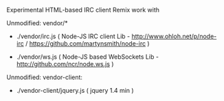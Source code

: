 Experimental HTML-based IRC client 
Remix work with 

Unmodified: vendor/*

* ./vendor/irc.js ( Node-JS IRC client Lib - http://www.ohloh.net/p/node-irc / https://github.com/martynsmith/node-irc ) 
 
* ./vendor/ws.js ( Node-JS based WebSockets Lib - http://github.com/ncr/node.ws.js ) 

Unmodified: vendor-client: 
 
* ./vendor-client/jquery.js ( jquery 1.4 min ) 

 

